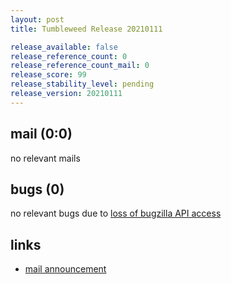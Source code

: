 ```yaml
---
layout: post
title: Tumbleweed Release 20210111

release_available: false
release_reference_count: 0
release_reference_count_mail: 0
release_score: 99
release_stability_level: pending
release_version: 20210111
---
```


## mail (0:0)

no relevant mails

## bugs (0)

<!--more-->

no relevant bugs due to [loss of bugzilla API access](https://bugzilla.opensuse.org/show_bug.cgi?id=1157722)



## links

- [mail announcement](https://github.com/boombatower/tumbleweed-review/issues/10)
